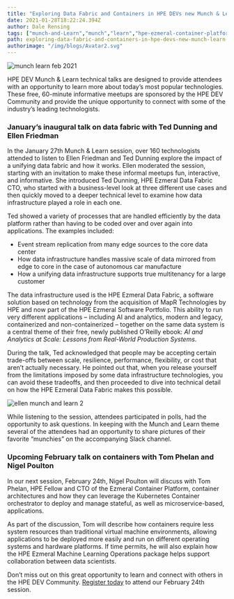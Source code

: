 ```yaml
---
title: "Exploring Data Fabric and Containers in HPE DEVs new Munch & Learn monthly gatherings"
date: 2021-01-28T18:22:24.394Z
author: Dale Rensing 
tags: ["munch-and-Learn","munch","learn","hpe-ezmeral-container-platform","hpe-ezmeral-data-fabric"]
path: exploring-data-fabric-and-containers-in-hpe-devs-new-munch-learn-monthly
authorimage: "/img/blogs/Avatar2.svg"
---
```

![munch learn feb 2021](https://hpe-developer-portal.s3.amazonaws.com/uploads/media/2020/12/munch-learn-feb-2021-1611858129501.jpg)

HPE DEV Munch & Learn technical talks are designed to provide attendees with an opportunity to learn more about today’s most popular technologies. These free, 60-minute informative meetups are sponsored by the HPE DEV Community and provide the unique opportunity to connect with some of the industry’s leading technologists.    

### January’s inaugural talk on data fabric with Ted Dunning and Ellen Friedman

In the January 27th Munch & Learn session, over 160 technologists attended to listen to Ellen Friedman and Ted Dunning explore the impact of a unifying data fabric and how it works. Ellen moderated the session, starting with an invitation to make these informal meetups fun, interactive, and informative. She introduced Ted Dunning, HPE Ezmeral Data Fabric CTO, who started with a business-level look at three different use cases and then quickly moved to a deeper technical level to examine how data infrastructure played a role in each one.    

Ted showed a variety of processes that are handled efficiently by the data platform rather than having to be coded over and over again into applications. The examples included:
* Event stream replication from many edge sources to the core data center
* How data infrastructure handles massive scale of data mirrored from edge to core in the case of autonomous car manufacture
* How a unifying data infrastructure supports true multitenancy for a large customer

The data infrastructure used is the HPE Ezmeral Data Fabric, a software solution based on technology from the acquisition of MapR Technologies by HPE and now part of the HPE Ezmeral Software Portfolio. This ability to run very different applications – including AI and analytics, modern and legacy, containerized and non-containerized – together on the same data system is a central theme of their free, newly published O’Reilly ebook: _AI and Analytics at Scale: Lessons from Real-World Production Systems_.

During the talk, Ted acknowledged that people may be accepting certain trade-offs between scale, resilience, performance, flexibility, or cost that aren’t actually necessary. He pointed out that, when you release yourself from the limitations imposed by some data infrastructure technologies, you can avoid these tradeoffs, and then proceeded to dive into technical detail on how the HPE Ezmeral Data Fabric makes this possible.

![ellen munch and learn 2](https://hpe-developer-portal.s3.amazonaws.com/uploads/media/2020/12/ellen-munch-and-learn-2-1612197191552.jpg)

While listening to the session, attendees participated in polls, had the opportunity to ask questions. In keeping with the Munch and Learn theme several of the attendees had an opportunity to share pictures of their favorite “munchies” on the accompanying Slack channel. 

### Upcoming February talk on containers with Tom Phelan and Nigel Poulton

In our next session, February 24th, Nigel Poulton will discuss with Tom Phelan, HPE Fellow and CTO of the Ezmeral Container Platform, container architectures and how they can leverage the Kubernetes Container orchestrator to deploy and manage stateful, as well as microservice-based, applications.

As part of the discussion, Tom will describe how containers require less system resources than traditional virtual machine environments, allowing applications to be deployed more easily and run on different operating systems and hardware platforms. If time permits, he will also explain how the HPE Ezmeral Machine Learning Operations package helps support collaboration between data scientists.

Don’t miss out on this great opportunity to learn and connect with others in the HPE DEV Community. [Register today](https://hpe.zoom.us/meeting/register/tJYkdequqTwsE9LuPAgPDbV-mf1V7jq23Mxj) to attend our February 24th session.

